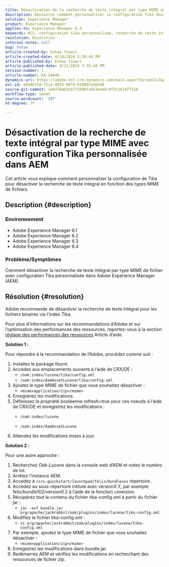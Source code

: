 ```yaml
---
title: Désactivation de la recherche de texte intégral par type MIME avec configuration Tika personnalisée dans AEM
description: Découvrez comment personnaliser la configuration Tika dans Adobe Experience Manager pour désactiver la recherche de texte intégral en fonction des types MIME des fichiers.
solution: Experience Manager
product: Experience Manager
applies-to: Experience Manager 6.4
keywords: KCS, configuration tika personnalisée, recherche de texte intégral, type MIME, AEM, réglage des performances des ressources, CRX/DE, index Lucene, index Oak, console web, instructions pratiques
resolution: Resolution
internal-notes: null
bug: false
article-created-by: Eshaa Tiwari
article-created-date: 4/10/2024 2:28:44 PM
article-published-by: Eshaa Tiwari
article-published-date: 4/11/2024 3:35:44 PM
version-number: 1
article-number: KA-24046
dynamics-url: https://adobe-ent.crm.dynamics.com/main.aspx?forceUCI=1&pagetype=entityrecord&etn=knowledgearticle&id=6ef70c9c-46f7-ee11-a1fd-6045bd026dc7
exl-id: e0486f18-f2ca-4833-86f6-0108031e6dd8
source-git-commit: 1e0378ab3cb772d96fa553eeb6c9f3c261977518
workflow-type: tm+mt
source-wordcount: '297'
ht-degree: 7%

---
```


# Désactivation de la recherche de texte intégral par type MIME avec configuration Tika personnalisée dans AEM


Cet article vous explique comment personnaliser la configuration de Tika pour désactiver la recherche de texte intégral en fonction des types MIME de fichiers.

## Description {#description}


### Environnement

- Adobe Experience Manager 6.1
- Adobe Experience Manager 6.2
- Adobe Experience Manager 6.3
- Adobe Experience Manager 6.4


### Problème/Symptômes

Comment désactiver la recherche de texte intégral par type MIME de fichier avec configuration Tika personnalisée dans Adobe Experience Manager (AEM).


## Résolution {#resolution}


Adobe recommande de désactiver la recherche de texte intégral pour les fichiers binaires via l’index Tika.

Pour plus d’informations sur les recommandations d’Adobe et sur l’optimisation des performances des ressources, reportez-vous à la section [réglage des performances des ressources](https://helpx.adobe.com/ca/experience-manager/kb/Asset-Performance-Tuning.html) Article d’aide.

<b>Solution 1 :</b>

Pour répondre à la recommandation de l’Adobe, procédez comme suit :

1. Installez le package fourni.
2. Accédez aux emplacements suivants à l’aide de CRX/DE :
   - `/oak:index/lucene/tika/config.xml`
   - `/oak:index/damAssetLucene/tika/config.xml`
3. Ajoutez le type MIME de fichier que vous souhaitez désactiver :
   - `<mime>application/zip</mime>`
4. Enregistrez les modifications.
5. Définissez la propriété booléenne refresh=true pour ces noeuds à l’aide de CRX/DE et enregistrez les modifications :
   - `/oak:index/lucene`


   - `/oak:index/damAssetLucene`
6. Attendez les modifications mises à jour.


<b>Solution 2 :</b>

Pour une autre approche :

1. Recherchez *Oak-Lucene* dans la console web d’AEM et notez le numéro de lot.
2. Arrêtez l’instance AEM.
3. Accédez à `/crx-quickstart/launchpad/felix/bundlexxx` répertoire .
4. Accédez au sous-répertoire intitulé avec versionX.Y, par exemple felix/bundle102/version0.2 à l’aide de la fonction `cd`version.
5. Récupérez tout le contenu du fichier tika-config.xml à partir du fichier jar :
   - `jar -xvf bundle.jar org/apache/jackrabbit/oak/plugins/index/lucene/tika-config.xml`
6. Modifiez le fichier tika-config.xml :
   - `vi org/apache/jackrabbit/oak/plugins/index/lucene/tika-config.xml`
7. Par exemple, ajoutez le type MIME de fichier que vous souhaitez désactiver :
   - `<mime>application/zip</mime>`
8. Enregistrez les modifications dans bundle.jar.
9. Redémarrez AEM et vérifiez les modifications en recherchant des ressources de fichier zip.

